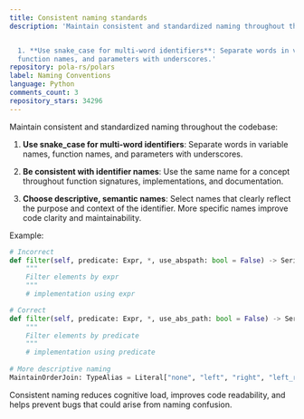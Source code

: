 ```yaml
---
title: Consistent naming standards
description: 'Maintain consistent and standardized naming throughout the codebase:


  1. **Use snake_case for multi-word identifiers**: Separate words in variable names,
  function names, and parameters with underscores.'
repository: pola-rs/polars
label: Naming Conventions
language: Python
comments_count: 3
repository_stars: 34296
---
```


Maintain consistent and standardized naming throughout the codebase:

1. **Use snake_case for multi-word identifiers**: Separate words in variable names, function names, and parameters with underscores.

2. **Be consistent with identifier names**: Use the same name for a concept throughout function signatures, implementations, and documentation.

3. **Choose descriptive, semantic names**: Select names that clearly reflect the purpose and context of the identifier. More specific names improve code clarity and maintainability.

Example:
```python
# Incorrect
def filter(self, predicate: Expr, *, use_abspath: bool = False) -> Series:
    """
    Filter elements by expr
    """
    # implementation using expr

# Correct
def filter(self, predicate: Expr, *, use_abs_path: bool = False) -> Series:
    """
    Filter elements by predicate
    """
    # implementation using predicate
    
# More descriptive naming
MaintainOrderJoin: TypeAlias = Literal["none", "left", "right", "left_right", "right_left"]
```

Consistent naming reduces cognitive load, improves code readability, and helps prevent bugs that could arise from naming confusion.